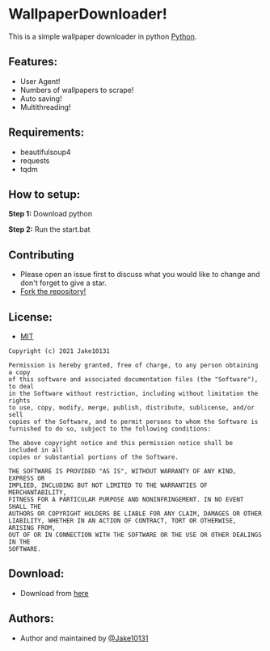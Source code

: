 # WallpaperDownloader!

This is a simple wallpaper downloader in python [Python](https://www.python.org/downloads/).

## Features:
* User Agent!
* Numbers of wallpapers to scrape!
* Auto saving!
* Multithreading!

## Requirements:

* beautifulsoup4
* requests
* tqdm

## How to setup:

**Step 1:** Download python

**Step 2:** Run the start.bat

## Contributing
* Please open an issue first to discuss what you would like to change and don't forget to give a star.
* [Fork the repository!](https://github.com/Jake10131/WallpaperDownloader)

## License:

- [MIT](https://choosealicense.com/licenses/mit/)

```
Copyright (c) 2021 Jake10131

Permission is hereby granted, free of charge, to any person obtaining a copy
of this software and associated documentation files (the "Software"), to deal
in the Software without restriction, including without limitation the rights
to use, copy, modify, merge, publish, distribute, sublicense, and/or sell
copies of the Software, and to permit persons to whom the Software is
furnished to do so, subject to the following conditions:

The above copyright notice and this permission notice shall be included in all
copies or substantial portions of the Software.

THE SOFTWARE IS PROVIDED "AS IS", WITHOUT WARRANTY OF ANY KIND, EXPRESS OR
IMPLIED, INCLUDING BUT NOT LIMITED TO THE WARRANTIES OF MERCHANTABILITY,
FITNESS FOR A PARTICULAR PURPOSE AND NONINFRINGEMENT. IN NO EVENT SHALL THE
AUTHORS OR COPYRIGHT HOLDERS BE LIABLE FOR ANY CLAIM, DAMAGES OR OTHER
LIABILITY, WHETHER IN AN ACTION OF CONTRACT, TORT OR OTHERWISE, ARISING FROM,
OUT OF OR IN CONNECTION WITH THE SOFTWARE OR THE USE OR OTHER DEALINGS IN THE
SOFTWARE.
```
## Download:
* Download from [here](https://github.com/Jake10131/WallpaperDownloader/releases)

## Authors:

* Author and maintained by [@Jake10131](https://github.com/Jake10131)
